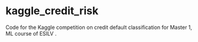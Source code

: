 # kaggle_credit_risk
Code for the Kaggle competition on credit default classification for Master 1, ML course of ESILV .
